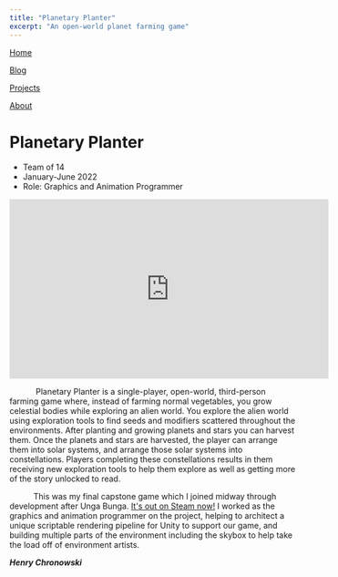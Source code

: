 ```yaml
---
title: "Planetary Planter"
excerpt: "An open-world planet farming game"
---
```


<!--
   Copyright 2022 Henry R. Chronowski

   Built from Daniel Buckstein's template at https://dbuckstein.github.io/

   Licensed under the Apache License, Version 2.0 (the "License");
   you may not use this file except in compliance with the License.
   You may obtain a copy of the License at

       http://www.apache.org/licenses/LICENSE-2.0

   Unless required by applicable law or agreed to in writing, software
   distributed under the License is distributed on an "AS IS" BASIS,
   WITHOUT WARRANTIES OR CONDITIONS OF ANY KIND, either express or implied.
   See the License for the specific language governing permissions and
   limitations under the License.
-->


<script src="https://polyfill.io/v3/polyfill.min.js?features=es6"></script>
<script id="MathJax-script" async src="https://cdn.jsdelivr.net/npm/mathjax@3/es5/tex-mml-chtml.js"></script>


[Home](/projects/../)

[Blog](/blog/)

[Projects](/projects/)

[About](/about/)


# Planetary Planter

- Team of 14
- January-June 2022
- Role: Graphics and Animation Programmer

<iframe width="560" height="315" src="https://www.youtube.com/embed/FNFdp2oSUSU" title="YouTube video player" frameborder="0" allow="accelerometer; autoplay; clipboard-write; encrypted-media; gyroscope; picture-in-picture" allowfullscreen></iframe>

    Planetary Planter is a single-player, open-world, third-person farming game where, instead of farming normal vegetables, you grow celestial bodies while exploring an alien world. You explore the alien world using exploration tools to find seeds and modifiers scattered throughout the environments. After planting and growing planets and stars you can harvest them. Once the planets and stars are harvested, the player can arrange them into solar systems, and arrange those solar systems into constellations. Players completing these constellations results in them receiving new exploration tools to help them explore as well as getting more of the story unlocked to read.

   This was my final capstone game which I joined midway through development after Unga Bunga. [It's out on Steam now!](https://store.steampowered.com/app/1974080/Planetary_Planter/) I worked as the graphics and animation programmer on the project, helping to architect a unique scriptable rendering pipeline for Unity to support our game, and building multiple parts of the environment including the skybox to help take the load off of environment artists.




<!--

## Related Blog Posts

- Procedural Sky

- procedural sky
- rendering engine choice
-->

***Henry Chronowski***
